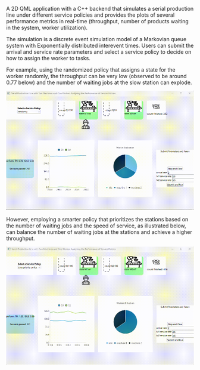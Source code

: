 A 2D QML application with a C++ backend that simulates a serial production line under different service policies and provides the plots of several performance metrics in real-time (throughput, number of products waiting in the system, worker utilization). 

The simulation is a discrete event simulation model of a Markovian queue system with Exponentially distributed interevent times. Users can submit the arrival and service rate parameters and select a service policy to decide on how to assign the worker to tasks. 

For example, using the randomized policy that assigns a state for the worker randomly, the throughput can be very low (observed to be around 0.77 below) and the number of waiting jobs at the slow station can explode.  

![](https://github.com/ayseaslan/QML_production_line_simulation/blob/master/video_random_policy.gif)  

However, employing a smarter policy that prioritizes the stations based on the number of waiting jobs and the speed of service, as illustrated below, can balance the number of waiting jobs at the stations and achieve a higher throughput. 

![](https://github.com/ayseaslan/QML_production_line_simulation/blob/master/video_cmu_priority_policy.gif)  







